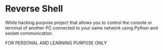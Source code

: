 # Reverse Shell
White hacking purpose project that allows you to control the console or terminal of another PC connected to your same network using Python and socket communication. 

FOR PERSONAL AND LEARNING PURPOSE ONLY
